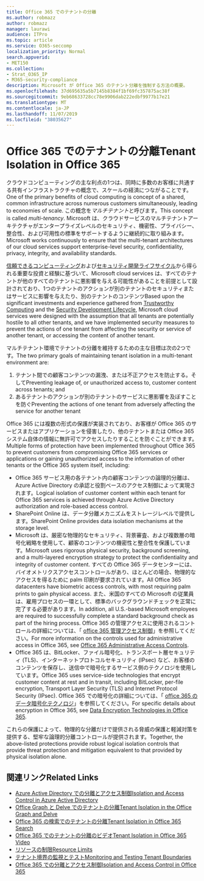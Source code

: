 ```yaml
---
title: Office 365 でのテナントの分離
ms.author: robmazz
author: robmazz
manager: laurawi
audience: ITPro
ms.topic: article
ms.service: O365-seccomp
localization_priority: Normal
search.appverid:
- MET150
ms.collection:
- Strat_O365_IP
- M365-security-compliance
description: Microsoft が Office 365 のテナント分離を強制する方法の概要。
ms.openlocfilehash: 37d695635a5b7145b8384f1bf69fc357875ac38f
ms.sourcegitcommit: 9eb68633728cc78e9906dab222edbf9977b17e21
ms.translationtype: MT
ms.contentlocale: ja-JP
ms.lasthandoff: 11/07/2019
ms.locfileid: "38035627"
---
```

# <a name="tenant-isolation-in-office-365"></a><span data-ttu-id="913cc-103">Office 365 でのテナントの分離</span><span class="sxs-lookup"><span data-stu-id="913cc-103">Tenant Isolation in Office 365</span></span>

<span data-ttu-id="913cc-104">クラウドコンピューティングの主な利点の1つは、同時に多数のお客様に共通する共有インフラストラクチャの概念で、スケールの経済につながることです。</span><span class="sxs-lookup"><span data-stu-id="913cc-104">One of the primary benefits of cloud computing is concept of a shared, common infrastructure across numerous customers simultaneously, leading to economies of scale.</span></span> <span data-ttu-id="913cc-105">この概念を*マルチテナント*と呼びます。</span><span class="sxs-lookup"><span data-stu-id="913cc-105">This concept is called *multi-tenancy*.</span></span> <span data-ttu-id="913cc-106">Microsoft は、クラウドサービスのマルチテナントアーキテクチャがエンタープライズレベルのセキュリティ、機密性、プライバシー、整合性、および可用性の標準をサポートするように継続的に取り組みます。</span><span class="sxs-lookup"><span data-stu-id="913cc-106">Microsoft works continuously to ensure that the multi-tenant architectures of our cloud services support enterprise-level security, confidentiality, privacy, integrity, and availability standards.</span></span>

<span data-ttu-id="913cc-107">[信頼できるコンピューティング](https://www.microsoft.com/trust-center)および[セキュリティ開発ライフサイクル](https://www.microsoft.com/securityengineering/sdl/)から得られる重要な投資と経験に基づいて、Microsoft cloud services は、すべてのテナントが他のすべてのテナントに悪影響を与える可能性があることを前提として設計されており、1つのテナントのアクションが別のテナントのセキュリティまたはサービスに影響を与えたり、別のテナントのコンテンツ</span><span class="sxs-lookup"><span data-stu-id="913cc-107">Based upon the significant investments and experience gathered from [Trustworthy Computing](https://www.microsoft.com/trust-center) and the [Security Development Lifecycle](https://www.microsoft.com/securityengineering/sdl/), Microsoft cloud services were designed with the assumption that all tenants are potentially hostile to all other tenants, and we have implemented security measures to prevent the actions of one tenant from affecting the security or service of another tenant, or accessing the content of another tenant.</span></span>

<span data-ttu-id="913cc-108">マルチテナント環境でテナントの分離を維持するための主な目標は次の2つです。</span><span class="sxs-lookup"><span data-stu-id="913cc-108">The two primary goals of maintaining tenant isolation in a multi-tenant environment are:</span></span>

1.  <span data-ttu-id="913cc-109">テナント間での顧客コンテンツの漏洩、または不正アクセスを防止する。そして</span><span class="sxs-lookup"><span data-stu-id="913cc-109">Preventing leakage of, or unauthorized access to, customer content across tenants; and</span></span>
2.  <span data-ttu-id="913cc-110">あるテナントのアクションが別のテナントのサービスに悪影響を及ぼすことを防ぐ</span><span class="sxs-lookup"><span data-stu-id="913cc-110">Preventing the actions of one tenant from adversely affecting the service for another tenant</span></span>

<span data-ttu-id="913cc-111">Office 365 には複数の形式の保護が実装されており、お客様が Office 365 のサービスまたはアプリケーションを侵害したり、他のテナントまたは Office 365 システム自体の情報に無許可でアクセスしたりすることを防ぐことができます。</span><span class="sxs-lookup"><span data-stu-id="913cc-111">Multiple forms of protection have been implemented throughout Office 365 to prevent customers from compromising Office 365 services or applications or gaining unauthorized access to the information of other tenants or the Office 365 system itself, including:</span></span>

- <span data-ttu-id="913cc-112">Office 365 サービス用の各テナント内の顧客コンテンツの論理的分離は、Azure Active Directory の承認と役割ベースのアクセス制御によって実現されます。</span><span class="sxs-lookup"><span data-stu-id="913cc-112">Logical isolation of customer content within each tenant for Office 365 services is achieved through Azure Active Directory authorization and role-based access control.</span></span>
- <span data-ttu-id="913cc-113">SharePoint Online は、データ分離メカニズムをストレージレベルで提供します。</span><span class="sxs-lookup"><span data-stu-id="913cc-113">SharePoint Online provides data isolation mechanisms at the storage level.</span></span>
- <span data-ttu-id="913cc-114">Microsoft は、厳密な物理的なセキュリティ、背景審査、および複数層の暗号化戦略を使用して、顧客のコンテンツの機密性と整合性を保護しています。</span><span class="sxs-lookup"><span data-stu-id="913cc-114">Microsoft uses rigorous physical security, background screening, and a multi-layered encryption strategy to protect the confidentiality and integrity of customer content.</span></span> <span data-ttu-id="913cc-115">すべての Office 365 データセンターには、バイオメトリクスアクセスコントロールがあり、ほとんどの場合、物理的なアクセスを得るために palm 印刷が要求されています。</span><span class="sxs-lookup"><span data-stu-id="913cc-115">All Office 365 datacenters have biometric access controls, with most requiring palm prints to gain physical access.</span></span> <span data-ttu-id="913cc-116">また、米国のすべての Microsoft の従業員は、雇用プロセスの一環として、標準のバックグラウンドチェックを正常に完了する必要があります。</span><span class="sxs-lookup"><span data-stu-id="913cc-116">In addition, all U.S.-based Microsoft employees are required to successfully complete a standard background check as part of the hiring process.</span></span> <span data-ttu-id="913cc-117">Office 365 の管理アクセスに使用されるコントロールの詳細については、「 [office 365 管理アクセス制御](office-365-administrative-access-controls-overview.md)」を参照してください。</span><span class="sxs-lookup"><span data-stu-id="913cc-117">For more information on the controls used for administrative access in Office 365, see [Office 365 Administrative Access Controls](office-365-administrative-access-controls-overview.md).</span></span>
- <span data-ttu-id="913cc-118">Office 365 は、BitLocker、ファイル暗号化、トランスポート層セキュリティ (TLS)、インターネットプロトコルセキュリティ (IPsec) など、お客様のコンテンツを保存し、送信中で暗号化するサービス側のテクノロジを使用しています。</span><span class="sxs-lookup"><span data-stu-id="913cc-118">Office 365 uses service-side technologies that encrypt customer content at rest and in transit, including BitLocker, per-file encryption, Transport Layer Security (TLS) and Internet Protocol Security (IPsec).</span></span> <span data-ttu-id="913cc-119">Office 365 での暗号化の詳細については、「 [office 365 のデータ暗号化テクノロジ](https://docs.microsoft.com/microsoft-365/compliance/office-365-encryption-in-the-microsoft-cloud-overview)」を参照してください。</span><span class="sxs-lookup"><span data-stu-id="913cc-119">For specific details about encryption in Office 365, see [Data Encryption Technologies in Office 365](https://docs.microsoft.com/microsoft-365/compliance/office-365-encryption-in-the-microsoft-cloud-overview).</span></span>

<span data-ttu-id="913cc-120">これらの保護によって、物理的な分離だけで提供される脅威の保護と軽減対策を提供する、堅牢な論理的分離コントロールが提供されます。</span><span class="sxs-lookup"><span data-stu-id="913cc-120">Together, the above-listed protections provide robust logical isolation controls that provide threat protection and mitigation equivalent to that provided by physical isolation alone.</span></span>

## <a name="related-links"></a><span data-ttu-id="913cc-121">関連リンク</span><span class="sxs-lookup"><span data-stu-id="913cc-121">Related Links</span></span>

- [<span data-ttu-id="913cc-122">Azure Active Directory での分離とアクセス制御</span><span class="sxs-lookup"><span data-stu-id="913cc-122">Isolation and Access Control in Azure Active Directory</span></span>](office-365-isolation-in-azure-active-directory.md)
- [<span data-ttu-id="913cc-123">Office Graph と Delve でのテナントの分離</span><span class="sxs-lookup"><span data-stu-id="913cc-123">Tenant Isolation in the Office Graph and Delve</span></span>](office-365-isolation-in-graph-and-delve.md)
- [<span data-ttu-id="913cc-124">Office 365 の検索でのテナントの分離</span><span class="sxs-lookup"><span data-stu-id="913cc-124">Tenant Isolation in Office 365 Search</span></span>](office-365-isolation-in-office-365-search.md)
- [<span data-ttu-id="913cc-125">Office 365 でのテナントの分離のビデオ</span><span class="sxs-lookup"><span data-stu-id="913cc-125">Tenant Isolation in Office 365 Video</span></span>](office-365-isolation-in-office-365-video.md)
- [<span data-ttu-id="913cc-126">リソースの制限</span><span class="sxs-lookup"><span data-stu-id="913cc-126">Resource Limits</span></span>](office-365-resource-limits.md)
- [<span data-ttu-id="913cc-127">テナント境界の監視とテスト</span><span class="sxs-lookup"><span data-stu-id="913cc-127">Monitoring and Testing Tenant Boundaries</span></span>](office-365-monitoring-and-testing.md)
- [<span data-ttu-id="913cc-128">Office 365 での分離とアクセス制御</span><span class="sxs-lookup"><span data-stu-id="913cc-128">Isolation and Access Control in Office 365</span></span>](office-365-isolation-in-office-365.md)
